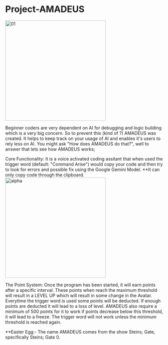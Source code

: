# Project-AMADEUS
<img width="320" height="320" alt="01" src="https://github.com/user-attachments/assets/c7dd60f3-78ab-411e-8094-7634d64dbf62" />

Beginner coders are very dependent on AI for debugging and logic building which is a very big concern. So to prevent this (kind of ?) AMADEUS was created.
It helps to keep track on your usage of AI and enables it's users to rely less on AI. 
You might ask "How does AMADEUS do that?", well to answer that lets see how AMADEUS works;

Core Functionality: 
It is a voice activated coding assitant that when used the trigger word (default: "Command Arise") would copy your code and then try to look for errors and possible fix using the Google Gemini Model.
**It can only copy code through the clipboard.
<img width="320" height="320" alt="alpha" src="https://github.com/user-attachments/assets/6a9653c7-a0f1-4546-b621-d6214eb82dc7" />

The Point System: 
Once the program has been started, it will earn points after a specific interval. These points when reach the maximum threshold will result in a LEVEL UP which will result in some change in the Avatar.
Everytime the trigger word is used some points will be deducted. If enough points are deducted it will lead to a loss of level.
AMADEUS also require a minimum of 500 points for it to work if points decrease below this threshold, it will lead to a freeze. The trigger word will not work unless the minimum threshold is reached again.


**Easter Egg:- The name AMADEUS comes from the show Steins; Gate, specifically Steins; Gate 0.
